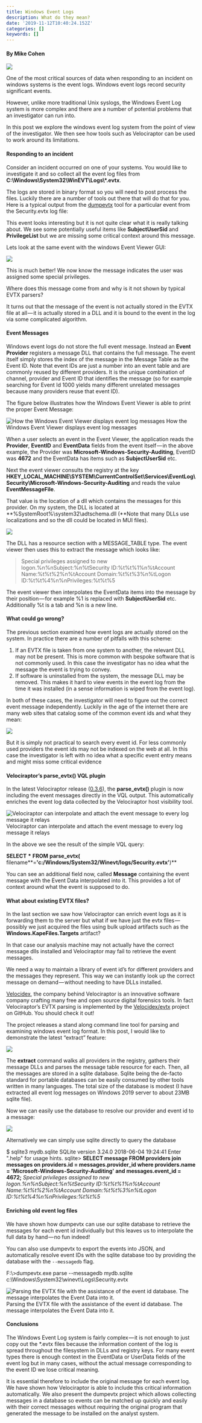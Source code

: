 ```yaml
---
title: Windows Event Logs
description: What do they mean?
date: '2019-11-12T10:40:24.152Z'
categories: []
keywords: []
---
```


#### By Mike Cohen

![](../../img/1____Pq____KfTKLBbQffNGN__aHg.jpeg)

One of the most critical sources of data when responding to an incident on windows systems is the event logs. Windows event logs record security significant events.

However, unlike more traditional Unix syslogs, the Windows Event Log system is more complex and there are a number of potential problems that an investigator can run into.

In this post we explore the windows event log system from the point of view of the investigator. We then see how tools such as Velociraptor can be used to work around its limitations.

#### Responding to an incident

Consider an incident occurred on one of your systems. You would like to investigate it and so collect all the event log files from **C:\\Windows\\System32\\WinEVT\\Logs\\\*.evtx**.

The logs are stored in binary format so you will need to post process the files. Luckily there are a number of tools out there that will do that for you. Here is a typical output from the [dumpevtx](https://github.com/Velocidex/evtx) tool for a particular event from the Security.evtx log file:

<script src="https://gist.github.com/scudette/0b88f27e258021eecf7de9b8c0861184.js"></script>

This event looks interesting but it is not quite clear what it is really talking about. We see some potentially useful items like **SubjectUserSid** and **PrivilegeList** but we are missing some critical context around this message.

Lets look at the same event with the windows Event Viewer GUI:

![](../../img/1__T4Q8HxIiHlGTJ61EEXvI9Q.png)

This is much better! We now know the message indicates the user was assigned some special privileges.

Where does this message come from and why is it not shown by typical EVTX parsers?

It turns out that the message of the event is not actually stored in the EVTX file at all — it is actually stored in a DLL and it is bound to the event in the log via some complicated algorithm.

#### Event Messages

Windows event logs do not store the full event message. Instead an **Event Provider** registers a message DLL that contains the full message. The event itself simply stores the index of the message in the Message Table as the Event ID. Note that event IDs are just a number into an event table and are commonly reused by different providers. It is the unique combination of channel, provider and Event ID that identifies the message (so for example searching for Event Id 1000 yields many different unrelated messages because many providers reuse that event ID).

The figure below illustrates how the Windows Event Viewer is able to print the proper Event Message:

![How the Windows Event Viewer displays event log messages](../../img/1__PM4my0gv8exjy__F5KRhdBg.png)
How the Windows Event Viewer displays event log messages

When a user selects an event in the Event Viewer, the application reads the **Provider**, **EventID** and **EventData** fields from the event itself — in the above example, the Provider was **Microsoft-Windows-Security-Auditing**, EventID was **4672** and the EventData has items such as **SubjectUserSid** etc.

Next the event viewer consults the registry at the key **HKEY\_LOCAL\_MACHINE\\SYSTEM\\CurrentControlSet\\Services\\EventLog\\Security\\Microsoft-Windows-Security-Auditing** and reads the value **EventMessageFile**.

That value is the location of a dll which contains the messages for this provider. On my system, the DLL is located at **%SystemRoot%\\system32\\adtschema.dll (**Note that many DLLs use localizations and so the dll could be located in MUI files).

![](../../img/1__SLH4iiByHYIz8HyJyOxAEw.png)

The DLL has a resource section with a MESSAGE\_TABLE type. The event viewer then uses this to extract the message which looks like:

> Special privileges assigned to new logon.%n%nSubject:%n%tSecurity ID:%t%t%1%n%tAccount Name:%t%t%2%n%tAccount Domain:%t%t%3%n%tLogon ID:%t%t%4%n%nPrivileges:%t%t%5

The event viewer then interpolates the EventData items into the message by their position — for example %1 is replaced with **SubjectUserSid** etc. Additionally %t is a tab and %n is a new line.

#### What could go wrong?

The previous section examined how event logs are actually stored on the system. In practice there are a number of pitfalls with this scheme:

1.  If an EVTX file is taken from one system to another, the relevant DLL may not be present. This is more common with bespoke software that is not commonly used. In this case the investigator has no idea what the message the event is trying to convey.
2.  If software is uninstalled from the system, the message DLL may be removed. This makes it hard to view events in the event log from the time it was installed (in a sense information is wiped from the event log).

In both of these cases, the investigator will need to figure out the correct event message independently. Luckily in the age of the internet there are many web sites that catalog some of the common event ids and what they mean:

![](../../img/1__GmXWvkFj2vFkPEqa3jSFLQ.png)

But it is simply not practical to search every event id. For less commonly used providers the event ids may not be indexed on the web at all. In this case the investigator is left with no idea what a specific event entry means and might miss some critical evidence

#### Velociraptor’s parse\_evtx() VQL plugin

In the latest Velociraptor release ([0.3.6](https://github.com/Velocidex/velociraptor/releases)), the **parse\_evtx()** plugin is now including the event messages directly in the VQL output. This automatically enriches the event log data collected by the Velociraptor host visibility tool.

![Velociraptor can interpolate and attach the event message to every log message it relays](../../img/1__uY97EUuaI__fI3eUBQFToLg.png)
Velociraptor can interpolate and attach the event message to every log message it relays

In the above we see the result of the simple VQL query:

**SELECT** **\*** **FROM** **parse\_evtx(** filename**\=**'c:/Windows/System32/Winevt/logs/Security.evtx'**)**

You can see an additional field now, called **Message** containing the event message with the Event Data interpolated into it. This provides a lot of context around what the event is supposed to do.

#### What about existing EVTX files?

In the last section we saw how Velociraptor can enrich event logs as it is forwarding them to the server but what if we have just the evtx files — possibly we just acquired the files using bulk upload artifacts such as the **Windows.KapeFiles.Targets** artifact?

In that case our analysis machine may not actually have the correct message dlls installed and Velociraptor may fail to retrieve the event messages.

We need a way to maintain a library of event id’s for different providers and the messages they represent. This way we can instantly look up the correct message on demand — without needing to have DLLs installed.

[Velocidex](https://www.velocidex.com/), the company behind Velociraptor is an innovative software company crafting many free and open source digital forensics tools. In fact Velociraptor’s EVTX parsing is implemented by the [Velocidex/evtx](https://github.com/Velocidex/evtx) project on GitHub. You should check it out!

The project releases a stand along command line tool for parsing and examining windows event log format. In this post, I would like to demonstrate the latest “extract” feature:

![](../../img/1__ABF6klKd0xQ82TvhOEq__hw.png)

The **extract** command walks all providers in the registry, gathers their message DLLs and parses the message table resource for each. Then, all the messages are stored in a sqlite database. Sqlite being the de-facto standard for portable databases can be easily consumed by other tools written in many languages. The total size of the database is modest (I have extracted all event log messages on Windows 2019 server to about 23MB sqlite file).

Now we can easily use the database to resolve our provider and event id to a message:

![](../../img/1__SRuWlPV0wk754__jlxI2tMw.png)

Alternatively we can simply use sqlite directly to query the database

$ sqlite3 mydb.sqlite
SQLite version 3.24.0 2018-06-04 19:24:41
Enter ".help" for usage hints.
sqlite> **SELECT message FROM providers join messages on providers.id = messages.provider\_id where providers.name = 'Microsoft-Windows-Security-Auditing' and messages.event\_id = 4672;**
_Special privileges assigned to new logon.%n%nSubject:%n%tSecurity ID:%t%t%1%n%tAccount Name:%t%t%2%n%tAccount Domain:%t%t%3%n%tLogon ID:%t%t%4%n%nPrivileges:%t%t%5_

#### Enriching old event log files

We have shown how dumpevtx can use our sqlite database to retrieve the messages for each event id individually but this leaves us to interpolate the full data by hand — no fun indeed!

You can also use dumpevtx to export the events into JSON, and automatically resolve event IDs with the sqlite database too by providing the database with the `--messagedb` flag.

F:\\>dumpevtx.exe parse --messagedb mydb.sqlite c:\\Windows\\System32\\winevt\\Logs\\Security.evtx

![Parsing the EVTX file with the assistance of the event id database. The message interpolates the Event Data into it.](../../img/1__Uk794PvLspR__m5WX8ENDZw.png)
Parsing the EVTX file with the assistance of the event id database. The message interpolates the Event Data into it.

#### Conclusions

The Windows Event Log system is fairly complex — it is not enough to just copy out the \*.evtx files because the information content of the log is spread throughout the filesystem in DLLs and registry keys. For many event types there is enough context in the EventData or UserData fields of the event log but in many cases, without the actual message corresponding to the event ID we lose critical meaning.

It is essential therefore to include the original message for each event log. We have shown how Velociraptor is able to include this critical information automatically. We also present the dumpevtx project which allows collecting messages in a database so events can be matched up quickly and easily with their correct messages without requiring the original program that generated the message to be installed on the analyst system.
